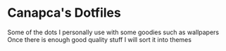 # Canapca's Dotfiles

Some of the dots I personally use with some goodies such as wallpapers
Once there is enough good quality stuff I will sort it into themes
